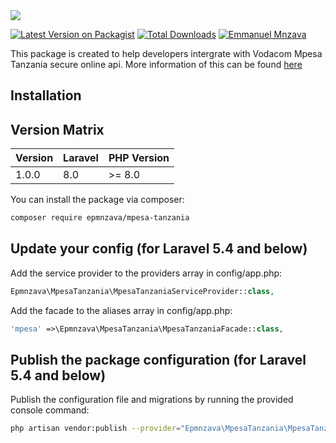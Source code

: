 <img src="https://github.com/dbrax/tigopesa-tanzania/blob/master/Tigopesa%20Laravel%20Library.jpeg">

[![Latest Version on Packagist](https://img.shields.io/packagist/v/epmnzava/mpesa-tanzania.svg?style=flat-square)](https://packagist.org/packages/epmnzava/mpesa-tanzania)
[![Total Downloads](https://img.shields.io/packagist/dt/epmnzava/tigosecure.svg?style=flat-square)](https://packagist.org/packages/epmnzava/mpesa-tanzania)
[![Emmanuel Mnzava](https://img.shields.io/badge/Author-Emmanuel%20Mnzava-green)](mailto:epmnzava@gmail.com)

This package is created to help developers intergrate with Vodacom Mpesa Tanzania secure online api. More information of this can be found [here](https://epmnzava.medium.com/)

## Installation


## Version Matrix

Version | Laravel   | PHP Version
------- | --------- | ------------
1.0.0   | 8.0       | >= 8.0 


You can install the package via composer:

```bash
composer require epmnzava/mpesa-tanzania
```

## Update your config (for Laravel 5.4 and below)

Add the service provider to the providers array in config/app.php:

```php
Epmnzava\MpesaTanzania\MpesaTanzaniaServiceProvider::class,
```
Add the facade to the aliases array in config/app.php:

```php
'mpesa' =>\Epmnzava\MpesaTanzania\MpesaTanzaniaFacade::class,
```

## Publish the package configuration (for Laravel 5.4 and below)

Publish the configuration file and migrations by running the provided console command:

```bash
php artisan vendor:publish --provider="Epmnzava\MpesaTanzania\MpesaTanzaniaServiceProvider"